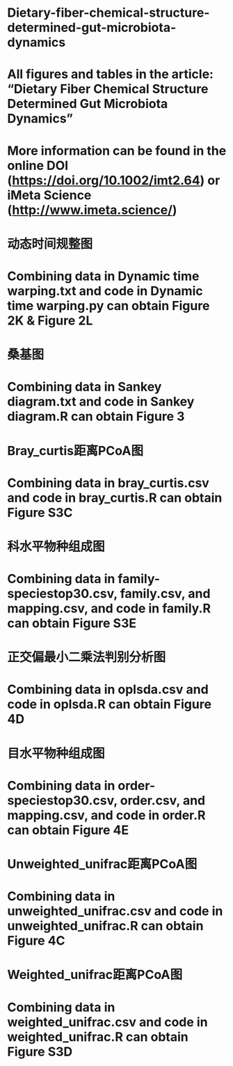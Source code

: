# Dietary-fiber-chemical-structure-determined-gut-microbiota-dynamics
# All figures and tables in the article: “Dietary Fiber Chemical Structure Determined Gut Microbiota Dynamics”
# More information can be found in the online DOI (https://doi.org/10.1002/imt2.64) or iMeta Science (http://www.imeta.science/)
# 动态时间规整图
# Combining data in Dynamic time warping.txt and code in Dynamic time warping.py can obtain Figure 2K & Figure 2L
# 桑基图
# Combining data in Sankey diagram.txt and code in Sankey diagram.R can obtain Figure 3
# Bray_curtis距离PCoA图
# Combining data in bray_curtis.csv and code in bray_curtis.R can obtain Figure S3C
# 科水平物种组成图
# Combining data in family-speciestop30.csv, family.csv, and mapping.csv, and code in family.R can obtain Figure S3E
# 正交偏最小二乘法判别分析图
# Combining data in oplsda.csv and code in oplsda.R can obtain Figure 4D
# 目水平物种组成图
# Combining data in order-speciestop30.csv, order.csv, and mapping.csv, and code in order.R can obtain Figure 4E
# Unweighted_unifrac距离PCoA图
# Combining data in unweighted_unifrac.csv and code in unweighted_unifrac.R can obtain Figure 4C
# Weighted_unifrac距离PCoA图
# Combining data in weighted_unifrac.csv and code in weighted_unifrac.R can obtain Figure S3D
